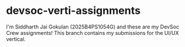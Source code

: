 # devsoc-verti-assignments
I'm Siddharth Jai Gokulan (2025B4PS1054G) and these are my DevSoc Crew assignments!
This branch contains my submissions for the UI/UX vertical.
